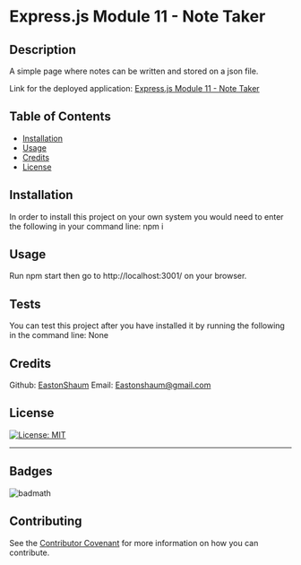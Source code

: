 # Express.js Module 11 - Note Taker

  ## Description 

  A simple page where notes can be written and stored on a json file.

  Link for the deployed application: [Express.js Module 11 - Note Taker](https://github.com/EastonShaum/Express.js-11-Module)

  ## Table of Contents 

  * [Installation](#installation)
  * [Usage](#usage)
  * [Credits](#credits)
  * [License](#license)


  ## Installation

  In order to install this project on your own system you would need to enter the following in your command line: npm i


  ## Usage 

  Run npm start then go to http://localhost:3001/ on your browser.

  ## Tests

  You can test this project after you have installed it by running the following in the command line: None

  ## Credits

  Github: [EastonShaum](https://github.com/EastonShaum)
  Email:  Eastonshaum@gmail.com

  ## License
  [![License: MIT](https://img.shields.io/badge/License-MIT-yellow.svg)](https://opensource.org/licenses/MIT)

  ---

  ## Badges

  ![badmath](https://img.shields.io/github/languages/top/nielsenjared/badmath)


  ## Contributing

  
  See the [Contributor Covenant](https://www.contributor-covenant.org/) for more information on how you can contribute. 

